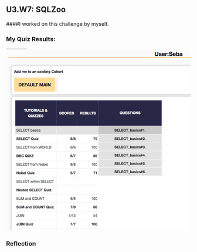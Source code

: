 ## U3.W7: SQLZoo

####I worked on this challenge by myself.



### My Quiz Results:
<!-- Include the link to your image (saved in the imgs folder) to display it inline. -->
![alt tag](https://raw.githubusercontent.com/sebabelmar/phase_0_unit_3/master/week_7/imgs/sqlzoo_quiz.jpg)



### Reflection
